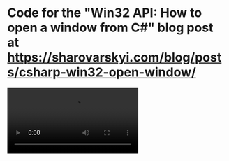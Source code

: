 # Code for the "Win32 API: How to open a window from C#" blog post at https://sharovarskyi.com/blog/posts/csharp-win32-open-window/

![Drawing on Win32 window via C#](win32_draw.mp4)
